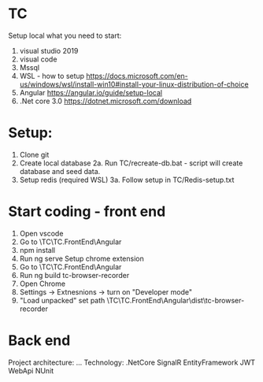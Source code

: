 # TC
 Setup local
 what you need to start:
 1. visual studio 2019
 2. visual code
 3. Mssql
 4. WSL - how to setup https://docs.microsoft.com/en-us/windows/wsl/install-win10#install-your-linux-distribution-of-choice
 5. Angular https://angular.io/guide/setup-local
 6. .Net core 3.0 https://dotnet.microsoft.com/download
 
 # Setup:
 1. Clone git
 2. Create local database
 2a. Run TC/recreate-db.bat - script will create database and seed data.
 3. Setup redis (required WSL)
 3a. Follow setup in TC/Redis-setup.txt
 
 # Start coding - front end
 1. Open vscode 
 2. Go to \TC\TC.FrontEnd\Angular
 4. npm install
 5. Run ng serve
 Setup chrome extension 
 1. Go to \TC\TC.FrontEnd\Angular
 2. Run ng build tc-browser-recorder
 1. Open Chrome
 2. Settings -> Extnesnions -> turn on "Developer mode"
 3. "Load unpacked" set path \TC\TC.FrontEnd\Angular\dist\tc-browser-recorder
 
 # Back end
 Project architecture:
 ...
 Technology:
 .NetCore
 SignalR
 EntityFramework
 JWT
 WebApi
 NUnit
 
